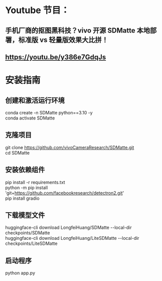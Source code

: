 # Youtube 节目：
## 手机厂商的抠图黑科技？vivo 开源 SDMatte 本地部署，标准版 vs 轻量版效果大比拼！
## https://youtu.be/y386e7GdqJs  

# 安装指南
## 创建和激活运行环境
conda create -n SDMatte python==3.10 -y  
conda activate SDMatte  

## 克隆项目
git clone https://github.com/vivoCameraResearch/SDMatte.git  
cd SDMatte  

## 安装依赖组件
pip install -r requirements.txt  
python -m pip install 'git+https://github.com/facebookresearch/detectron2.git'  
pip install gradio  

## 下载模型文件
huggingface-cli download LongfeiHuang/SDMatte --local-dir checkpoints/SDMatte  
huggingface-cli download LongfeiHuang/LiteSDMatte --local-dir checkpoints/LiteSDMatte  

## 启动程序
python app.py  




  












 

















